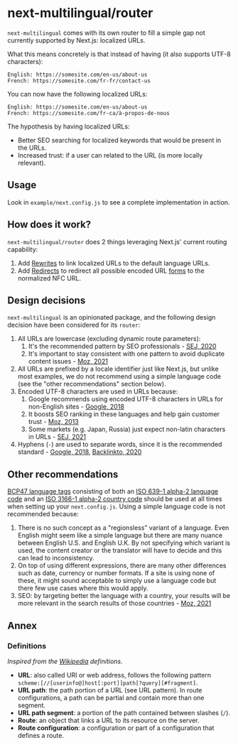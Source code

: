 # next-multilingual/router

`next-multilingual` comes with its own router to fill a simple gap not currently supported by Next.js: localized URLs.

What this means concretely is that instead of having (it also supports UTF-8 characters):

```
English: https://somesite.com/en-us/about-us
French: https://somesite.com/fr-fr/contact-us
```

You can now have the following localized URLs:

```
English: https://somesite.com/en-us/about-us
French: https://somesite.com/fr-ca/à-propos-de-nous
```

The hypothesis by having localized URLs:

- Better SEO searching for localized keywords that would be present in the URLs.
- Increased trust: if a user can related to the URL (is more locally relevant).


## Usage

Look in `example/next.config.js` to see a complete implementation in action.

## How does it work?

`next-multilingual/router` does 2 things leveraging Next.js' current routing capability:

1) Add [Rewrites](https://nextjs.org/docs/api-reference/next.config.js/rewrites) to link localized URLs to the default language URLs.
2) Add [Redirects](https://nextjs.org/docs/api-reference/next.config.js/redirects) to redirect all possible encoded URL [forms](https://unicode.org/reports/tr15/) to the normalized NFC URL.

## Design decisions

`next-multilingual` is an opinionated package, and the following design decision have been considered for its `router`:

1) All URLs are lowercase (excluding dynamic route parameters):
    1) It's the recommended pattern by SEO professionals - [SEJ, 2020](https://www.searchenginejournal.com/url-capitalization-seo/)
    2) It's important to stay consistent with one pattern to avoid duplicate content issues - [Moz, 2021](https://moz.com/learn/seo/url)
2) All URLs are prefixed by a locale identifier just like Next.js, but unlike most examples, we do not recommend using a simple language code (see the "other recommendations" section below).
3) Encoded UTF-8 characters are used in URLs because:
    1) Google recommends using encoded UTF-8 characters in URLs for non-English sites - [Google, 2018](https://www.youtube.com/watch?v=74FiBesPkI4)
    2) It boosts SEO ranking in these languages and help gain customer trust - [Moz, 2013](https://moz.com/community/q/topic/30188/urls-in-greek-greeklish-or-english-what-is-the-best-way-to-get-great-ranking)
    3) Some markets (e.g. Japan, Russia) just expect non-latin characters in URLs - [SEJ, 2021](https://www.searchenginejournal.com/how-to-align-international-roadmap-with-google/)
34) Hyphens (`-`) are used to separate words, since it is the recommended standard - [Google, 2018](https://www.youtube.com/watch?v=74FiBesPkI4), [Backlinkto, 2020](https://backlinko.com/hub/seo/urls)

## Other recommendations

[BCP47 language tags](https://tools.ietf.org/search/bcp47) consisting of both an [ISO 639-1 alpha-2 language code](https://www.loc.gov/standards/iso639-2/php/code_list.php) and an [ISO 3166-1 alpha-2 country code](https://en.wikipedia.org/wiki/ISO_3166-1_alpha-2) should be used at all times when setting up your `next.config.js`. Using a simple language code is not recommended because:

1) There is no such concept as a "regionsless" variant of a language. Even English might seem like a simple language but there are many nuance between English U.S. and English U.K. By not specifying which variant is used, the content creator or the translator will have to decide and this can lead to inconsistency.
2) On top of using different expressions, there are many other differences such as date, currency or number formats. If a site is using none of these, it might sound acceptable to simply use a language code but there few use cases where this would apply.
3) SEO: by targeting better the language with a country, your results will be more relevant in the search results of those countries - [Moz, 2021](https://moz.com/learn/seo/international-seo)

## Annex

### Definitions

_Inspired from the [Wikipedia](https://en.wikipedia.org/wiki/URL) definitions._

- **URL**: also called URI or web address, follows the following pattern
  `scheme:[//[userinfo@]host[:port]]path[?query][#fragment]`.
- **URL path**: the path portion of a URL (see URL pattern). In route configurations, a path can be partial and
  contain more than one segment.
- **URL path segment**: a portion of the path contained between slashes (`/`).
- **Route**: an object that links a URL to its resource on the server.
- **Route configuration**: a configuration or part of a configuration that defines a route.


